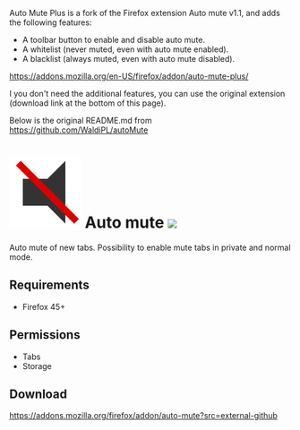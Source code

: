 Auto Mute Plus is a fork of the Firefox extension Auto mute v1.1, and adds the following features:
- A toolbar button to enable and disable auto mute.
- A whitelist (never muted, even with auto mute enabled).
- A blacklist (always muted, even with auto mute disabled).

https://addons.mozilla.org/en-US/firefox/addon/auto-mute-plus/


I you don't need the additional features, you can use the original extension (download link at the bottom of this page).

Below is the original README.md from https://github.com/WaldiPL/autoMute

# ![](src/icons/icon.svg) Auto mute ![](https://img.shields.io/amo/v/auto-mute.svg)
Auto mute of new tabs. Possibility to enable mute tabs in private and normal mode.

## Requirements
- Firefox 45+

## Permissions
- Tabs
- Storage

## Download
https://addons.mozilla.org/firefox/addon/auto-mute?src=external-github
